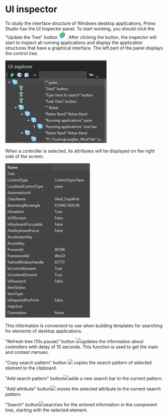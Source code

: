 # UI inspector

To study the interface structure of Windows desktop applications, Primo Studio has the UI Inspector panel. To start working, you should click the "Update the Tree" button ![](<../.gitbook/assets/0 (84).png>). After clicking the button, the inspector will start to inspect all running applications and display the application structures that have a graphical interface. The left part of the panel displays the control tree.

![](<../.gitbook/assets/1 (133).png>)

When a controller is selected, its attributes will be displayed on the right side of the screen.

![](<../.gitbook/assets/2 (14).png>)

This information is convenient to use when building templates for searching for elements of desktop applications.

"Refresh tree (10s pause)" button ![](https://firebasestorage.googleapis.com/v0/b/gitbook-28427.appspot.com/o/assets%2F-M-L9CGkriEo1\_2PfJzA%2F-M-fWe6B8c1\_AR8PDcxp%2F-M-fXuGifejSF8xWgqer%2FbtnRefreshWait.png?alt=media\&token=215b84ca-ab6a-4265-b94c-e76ef7a68f66)updates the information about controllers with delay of 10 seconds. This function is used to get the main and context menues.&#x20;

"Copy search pattern" button ![](https://firebasestorage.googleapis.com/v0/b/gitbook-28427.appspot.com/o/assets%2F-M-L9CGkriEo1\_2PfJzA%2F-M-fXwi4j8foQPkn5UTH%2F-M-fYb1G9XpW4Ux2wtkD%2FbtnCopy.png?alt=media\&token=7e7853ca-f795-47a6-8c13-ef583f6eebc4) copies the search pattern of selected element to the clipboard. &#x20;

"Add search pattern" button![](https://firebasestorage.googleapis.com/v0/b/gitbook-28427.appspot.com/o/assets%2F-M-L9CGkriEo1\_2PfJzA%2F-M-fXwi4j8foQPkn5UTH%2F-M-fYf-PnMsH5Ky\_XTR5%2FbtnSendPattern.png?alt=media\&token=c84bf794-aa48-407e-b1e8-6bad7afbc5e5)adds a new search bar to the current pattern.&#x20;

&#x20;"Add attribute" button![](https://firebasestorage.googleapis.com/v0/b/gitbook-28427.appspot.com/o/assets%2F-M-L9CGkriEo1\_2PfJzA%2F-M-fXwi4j8foQPkn5UTH%2F-M-fYhhzTDyMa6KBxin0%2FbtnSendProperty.png?alt=media\&token=b4d66602-d7cd-498e-bfaa-8f27ac474fad) moves the selected attribute to the current search pattern.‌

"Search" button![](https://firebasestorage.googleapis.com/v0/b/gitbook-28427.appspot.com/o/assets%2F-M-L9CGkriEo1\_2PfJzA%2F-M-fXwi4j8foQPkn5UTH%2F-M-fYkcklBSwzNqBIvFW%2FbtnSearch.png?alt=media\&token=b2c0e724-7db6-43b0-9234-0affd11deea3)searches for the entered information in the component tree, starting with the selected element.
